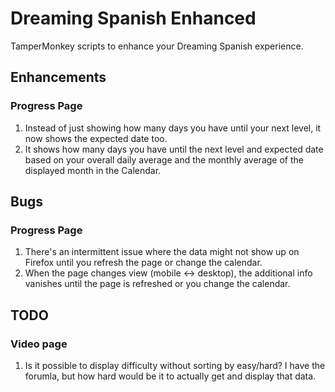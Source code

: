 # Dreaming Spanish Enhanced

TamperMonkey scripts to enhance your Dreaming Spanish experience.

## Enhancements

### Progress Page

1. Instead of just showing how many days you have until your next level, it now shows the expected date too.
2. It shows how many days you have until the next level and expected date based on your overall daily average and the monthly average of the displayed month in the Calendar.

## Bugs

### Progress Page

1. There's an intermittent issue where the data might not show up on Firefox until you refresh the page or change the calendar.
2. When the page changes view (mobile <-> desktop), the additional info vanishes until the page is refreshed or you change the calendar.

## TODO

### Video page

1. Is it possible to display difficulty without sorting by easy/hard? I have the forumla, but how hard would be it to actually get and display that data.
